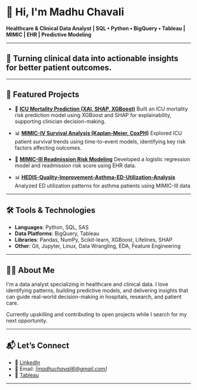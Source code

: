 # 👋 Hi, I'm Madhu Chavali

**Healthcare & Clinical Data Analyst | SQL • Python • BigQuery • Tableau | MIMIC | EHR | Predictive Modeling**

---

## 🧠 Turning clinical data into actionable insights for better patient outcomes.

---

## 🔬 Featured Projects

* 🎯 **[ICU Mortality Prediction (XAI, SHAP, XGBoost)](https://github.com/madhulathachavali/mimic_iii_explainable-ai)**
  Built an ICU mortality risk prediction model using XGBoost and SHAP for explainability, supporting clinician decision-making.

* 📊 **[MIMIC-IV Survival Analysis (Kaplan-Meier, CoxPH)](https://github.com/madhulathachavali/MIMIC_IV_Survival-Analysis)**
  Explored ICU patient survival trends using time-to-event models, identifying key risk factors affecting outcomes.

* 🔁 **[MIMIC-III Readmission Risk Modeling](https://github.com/madhulathachavali/MIMIC-III-Re-admission-risk)**
  Developed a logistic regression model and readmission risk score using EHR data.
  
* 📊 **[HEDIS-Quality-Improvement-Asthma-ED-Utilization-Analysis](https://github.com/madhulathachavali/HEDIS-Quality-Improvement-Asthma-ED-Utilization-Analysis)**
  Analyzed ED utilization patterns for asthma patients using MIMIC-III data

---

## 🛠️ Tools & Technologies

* **Languages**: Python, SQL, SAS
* **Data Platforms**: BigQuery, Tableau
* **Libraries**: Pandas, NumPy, Scikit-learn, XGBoost, Lifelines, SHAP
* **Other**: Git, Jupyter, Linux, Data Wrangling, EDA, Feature Engineering

---

## 👩‍⚕️ About Me

I'm a data analyst specializing in healthcare and clinical data. I love identifying patterns, building predictive models, and delivering insights that can guide real-world decision-making in hospitals, research, and patient care.

Currently upskilling and contributing to open projects while I search for my next opportunity.

---

## 📬 Let’s Connect

* 🔗 [LinkedIn](https://www.linkedin.com/in/madhu-chavali/)
* 📧 Email: *\[madhuchavali6@gmail.com]*
* 📁 [Tableau](https://public.tableau.com/app/profile/madhu.chavali2213)

---

